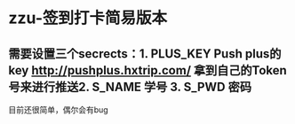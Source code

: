 # zzu-签到打卡简易版本
## 需要设置三个secrects：1. PLUS_KEY Push plus的key http://pushplus.hxtrip.com/ 拿到自己的Token号来进行推送2. S_NAME 学号  3. S_PWD  密码
目前还很简单，偶尔会有bug



